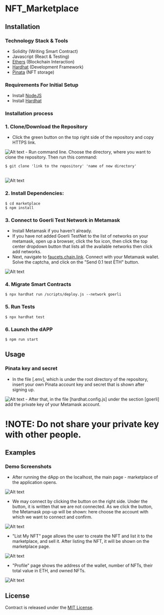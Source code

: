 # NFT_Marketplace

## Installation
### Technology Stack & Tools

- Solidity (Writing Smart Contract)
- Javascript (React & Testing)
- [Ethers](https://docs.ethers.io/v5/) (Blockchain Interaction)
- [Hardhat](https://hardhat.org/) (Development Framework)
- [Pinata](https://app.pinata.cloud/) (NFT storage)

### Requirements For Initial Setup
- Install [NodeJS](https://nodejs.org/en/)
- Install [Hardhat](https://hardhat.org/)
   
### Installation process
### 1. Clone/Download the Repository
- Click the green button on the top right side of the repository and copy HTTPS link.
<img src="/screenshots/2.png" alt="Alt text" title="Optional title">
- Run command line. Choose the directory, where you want to clone the repository. Then run this command: 

`$ git clone 'link to the repository' 'name of new directory'`

</br><img src="/screenshots/3.png" alt="Alt text" title="Optional title">

### 2. Install Dependencies:
```
$ cd marketplace
$ npm install
```
### 3. Connect to Goerli Test Network in Metamask
- Install Metamask if you haven’t already.
- If you have not added Goerli TestNet to the list of networks on your metamask, open up a browser, click the fox icon, then click the top center dropdown button that lists all the available networks then click add networks.
- Next, navigate to  <a href="https://faucets.chain.link/">faucets.chain.link</a>. Connect with your Metamask wallet. Solve the captcha, and click on the "Send 0.1 test ETH" button.
<img src="/screenshots/1.png" alt="Alt text" title="Optional title">

### 4. Migrate Smart Contracts
`$ npx hardhat run /scripts/deploy.js --network goerli`

### 5. Run Tests
`$ npx hardhat test`

### 6. Launch the dAPP
`$ npm run start`

## Usage

### Pinata key and secret
- In the file [.env], which is under the root directory of the repository, insert your own Pinata account key and secret that is shown after signing up.
<img src="/screenshots/4.png" alt="Alt text" title="Optional title">
- After that, in the file [hardhat.config.js] under the section [goerli] add the private key of your Metamask account. 

# !NOTE: Do not share your private key with other people.

## Examples

### Demo Screenshots
- After running the dApp on the localhost, the main page - marketplace of the application opens.
<img src="/screenshots/5.png" alt="Alt text" title="Optional title">

- We may connect by clicking the button on the right side. Under the button, it is written that we are not connected. As we click the button, the Metamask pop-up will be shown: here choose the account with which we want to connect and confirm.
<img src="/screenshots/6.png" alt="Alt text" title="Optional title">

- "List My NFT" page allows the user to create the NFT and list it to the marketplace, and sell it. After listing the NFT, it will be shown on the marketplace page.
<img src="/screenshots/7.png" alt="Alt text" title="Optional title">

- "Profile" page shows the address of the wallet, number of NFTs, their total value in ETH, and owned NFTs.
<img src="/screenshots/8.png" alt="Alt text" title="Optional title">

## License
Contract is released under the [MIT License](LICENSE).
